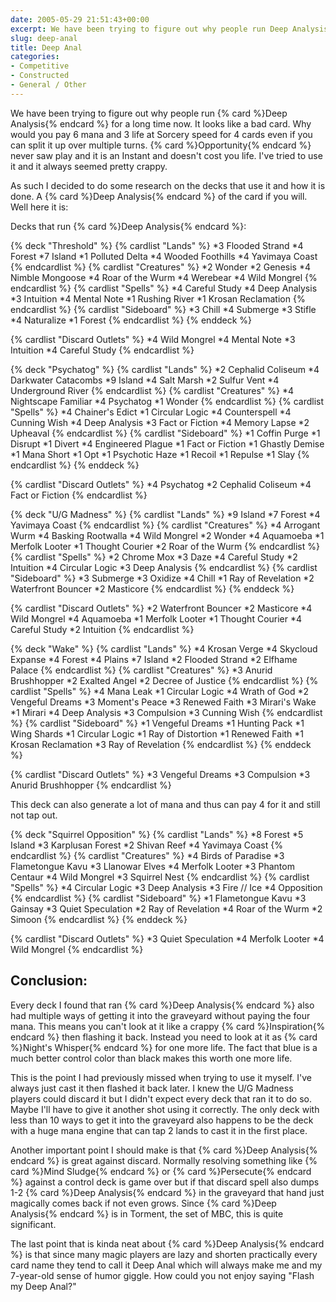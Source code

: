 ```yaml
---
date: 2005-05-29 21:51:43+00:00
excerpt: We have been trying to figure out why people run Deep Analysis for a long time now. As such I decided to do some research on the decks that use it and how it is done.
slug: deep-anal
title: Deep Anal
categories:
- Competitive
- Constructed
- General / Other
---
```


We have been trying to figure out why people run {% card %}Deep Analysis{% endcard %} for a long time now. It looks like a bad card. Why would you pay 6 mana and 3 life at Sorcery speed for 4 cards even if you can split it up over multiple turns. {% card %}Opportunity{% endcard %} never saw play and it is an Instant and doesn't cost you life. I've tried to use it and it always seemed pretty crappy.

As such I decided to do some research on the decks that use it and how it is done. A {% card %}Deep Analysis{% endcard %} of the card if you will. Well here it is:
<!--more-->

Decks that run {% card %}Deep Analysis{% endcard %}:

{% deck "Threshold" %}
{% cardlist "Lands" %}
*3 Flooded Strand
*4 Forest
*7 Island
*1 Polluted Delta
*4 Wooded Foothills
*4 Yavimaya Coast
{% endcardlist %}
{% cardlist "Creatures" %}
*2 Wonder
*2 Genesis
*4 Nimble Mongoose
*4 Roar of the Wurm
*4 Werebear
*4 Wild Mongrel
{% endcardlist %}
{% cardlist "Spells" %}
*4 Careful Study
*4 Deep Analysis
*3 Intuition
*4 Mental Note
*1 Rushing River
*1 Krosan Reclamation
{% endcardlist %}
{% cardlist "Sideboard" %}
*3 Chill
*4 Submerge
*3 Stifle
*4 Naturalize
*1 Forest
{% endcardlist %}
{% enddeck %}

{% cardlist "Discard Outlets" %}
*4 Wild Mongrel
*4 Mental Note
*3 Intuition
*4 Careful Study
{% endcardlist %}

{% deck "Psychatog" %}
{% cardlist "Lands" %}
*2 Cephalid Coliseum
*4 Darkwater Catacombs
*9 Island
*4 Salt Marsh
*2 Sulfur Vent
*4 Underground River
{% endcardlist %}
{% cardlist "Creatures" %}
*4 Nightscape Familiar
*4 Psychatog
*1 Wonder
{% endcardlist %}
{% cardlist "Spells" %}
*4 Chainer's Edict
*1 Circular Logic
*4 Counterspell
*4 Cunning Wish
*4 Deep Analysis
*3 Fact or Fiction
*4 Memory Lapse
*2 Upheaval
{% endcardlist %}
{% cardlist "Sideboard" %}
*1 Coffin Purge
*1 Disrupt
*1 Divert
*4 Engineered Plague
*1 Fact or Fiction
*1 Ghastly Demise
*1 Mana Short
*1 Opt
*1 Psychotic Haze
*1 Recoil
*1 Repulse
*1 Slay
{% endcardlist %}
{% enddeck %}

{% cardlist "Discard Outlets" %}
*4 Psychatog
*2 Cephalid Coliseum
*4 Fact or Fiction
{% endcardlist %}

{% deck "U/G Madness" %}
{% cardlist "Lands" %}
*9 Island
*7 Forest
*4 Yavimaya Coast
{% endcardlist %}
{% cardlist "Creatures" %}
*4 Arrogant Wurm
*4 Basking Rootwalla
*4 Wild Mongrel
*2 Wonder
*4 Aquamoeba
*1 Merfolk Looter
*1 Thought Courier
*2 Roar of the Wurm
{% endcardlist %}
{% cardlist "Spells" %}
*2 Chrome Mox
*3 Daze
*4 Careful Study
*2 Intuition
*4 Circular Logic
*3 Deep Analysis
{% endcardlist %}
{% cardlist "Sideboard" %}
*3 Submerge
*3 Oxidize
*4 Chill
*1 Ray of Revelation
*2 Waterfront Bouncer
*2 Masticore
{% endcardlist %}
{% enddeck %}

{% cardlist "Discard Outlets" %}
*2 Waterfront Bouncer
*2 Masticore
*4 Wild Mongrel
*4 Aquamoeba
*1 Merfolk Looter
*1 Thought Courier
*4 Careful Study
*2 Intuition
{% endcardlist %}

{% deck "Wake" %}
{% cardlist "Lands" %}
*4 Krosan Verge
*4 Skycloud Expanse
*4 Forest
*4 Plains
*7 Island
*2 Flooded Strand
*2 Elfhame Palace
{% endcardlist %}
{% cardlist "Creatures" %}
*3 Anurid Brushhopper
*2 Exalted Angel
*2 Decree of Justice
{% endcardlist %}
{% cardlist "Spells" %}
*4 Mana Leak
*1 Circular Logic
*4 Wrath of God
*2 Vengeful Dreams
*3 Moment's Peace
*3 Renewed Faith
*3 Mirari's Wake
*1 Mirari
*4 Deep Analysis
*3 Compulsion
*3 Cunning Wish
{% endcardlist %}
{% cardlist "Sideboard" %}
*1 Vengeful Dreams
*1 Hunting Pack
*1 Wing Shards
*1 Circular Logic
*1 Ray of Distortion
*1 Renewed Faith
*1 Krosan Reclamation
*3 Ray of Revelation
{% endcardlist %}
{% enddeck %}

{% cardlist "Discard Outlets" %}
*3 Vengeful Dreams
*3 Compulsion
*3 Anurid Brushhopper
{% endcardlist %}

This deck can also generate a lot of mana and thus can pay 4 for it and still not tap out.

{% deck "Squirrel Opposition" %}
{% cardlist "Lands" %}
*8 Forest
*5 Island
*3 Karplusan Forest
*2 Shivan Reef
*4 Yavimaya Coast
{% endcardlist %}
{% cardlist "Creatures" %}
*4 Birds of Paradise
*3 Flametongue Kavu
*3 Llanowar Elves
*4 Merfolk Looter
*3 Phantom Centaur
*4 Wild Mongrel
*3 Squirrel Nest
{% endcardlist %}
{% cardlist "Spells" %}
*4 Circular Logic
*3 Deep Analysis
*3 Fire // Ice
*4 Opposition
{% endcardlist %}
{% cardlist "Sideboard" %}
*1 Flametongue Kavu
*3 Gainsay
*3 Quiet Speculation
*2 Ray of Revelation
*4 Roar of the Wurm
*2 Simoon
{% endcardlist %}
{% enddeck %}

{% cardlist "Discard Outlets" %}
*3 Quiet Speculation
*4 Merfolk Looter
*4 Wild Mongrel
{% endcardlist %}

## Conclusion:

Every deck I found that ran {% card %}Deep Analysis{% endcard %} also had multiple ways of getting it into the graveyard without paying the four mana. This means you can't look at it like a crappy {% card %}Inspiration{% endcard %} then flashing it back. Instead you need to look at it as {% card %}Night's Whisper{% endcard %} for one more life. The fact that blue is a much better control color than black makes this worth one more life.

This is the point I had previously missed when trying to use it myself. I've always just cast it then flashed it back later. I knew the U/G Madness players could discard it but I didn't expect every deck that ran it to do so. Maybe I'll have to give it another shot using it correctly. The only deck with less than 10 ways to get it into the graveyard also happens to be the deck with a huge mana engine that can tap 2 lands to cast it in the first place.

Another important point I should make is that {% card %}Deep Analysis{% endcard %} is great against discard. Normally resolving something like {% card %}Mind Sludge{% endcard %} or {% card %}Persecute{% endcard %} against a control deck is game over but if that discard spell also dumps 1-2 {% card %}Deep Analysis{% endcard %} in the graveyard that hand just magically comes back if not even grows. Since {% card %}Deep Analysis{% endcard %} is in Torment, the set of MBC, this is quite significant.

The last point that is kinda neat about {% card %}Deep Analysis{% endcard %} is that since many magic players are lazy and shorten practically every card name they tend to call it Deep Anal which will always make me and my 7-year-old sense of humor giggle. How could you not enjoy saying "Flash my Deep Anal?"
